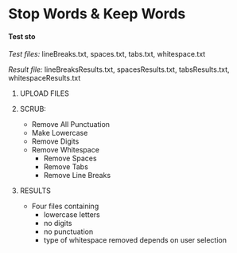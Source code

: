 Stop Words & Keep Words
==========

#### Test sto

*Test files:* lineBreaks.txt, spaces.txt, tabs.txt, whitespace.txt

*Result file:* lineBreaksResults.txt, spacesResults.txt, tabsResults.txt,
whitespaceResults.txt

1. UPLOAD FILES

2. SCRUB: 
    - Remove All Punctuation
    - Make Lowercase
    - Remove Digits
    - Remove Whitespace
        * Remove Spaces
        * Remove Tabs
        * Remove Line Breaks

3. RESULTS
    - Four files containing
        * lowercase letters
        * no digits
        * no punctuation
        * type of whitespace removed depends on user selection
